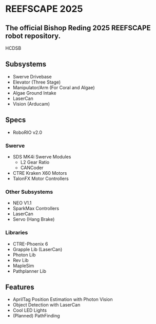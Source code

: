# REEFSCAPE 2025
## The official Bishop Reding 2025 REEFSCAPE robot repository.
HCDSB

## Subsystems
- Swerve Drivebase
- Elevator (Three Stage)
- Manipulator/Arm (For Coral and Algae)
- Algae Ground Intake
- LaserCan 
- Vision (Arducam)

## Specs
- RoboRIO v2.0

### Swerve
- SDS MK4i Swerve Modules
    - L2 Gear Ratio
    - CANCoder
- CTRE Kraken X60 Motors
- TalonFX Motor Controllers

### Other Subsystems
- NEO V1.1
- SparkMax Controllers
- LaserCan
- Servo (Hang Brake)

### Libraries
- CTRE-Phoenix 6
- Grapple Lib (LaserCan)
- Photon Lib
- Rev Lib
- MapleSim
- Pathplanner Lib

## Features
- AprilTag Position Estimation with Photon Vision
- Object Detection with LaserCan
- Cool LED Lights
- (Planned) PathFinding